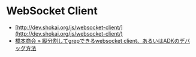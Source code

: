 WebSocket Client
================

* [http://dev.shokai.org/js/websocket-client/](http://dev.shokai.org/js/websocket-client/)
* [橋本商会 » 縦分割してgrepできるwebsocket client、あるいはADKのデバッグ方法](http://shokai.org/blog/archives/5646)


